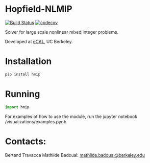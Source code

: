 # Hopfield-NLMIP

[![Build Status](https://travis-ci.com/mathildebadoual/Hopfield-NLMIP.svg?token=sSNFwE8cjSB4sGxziMoY&branch=master)](https://travis-ci.org/mathildebadoual/Hopfield-NLMIP)  [![codecov](https://codecov.io/gh/mathildebadoual/Hopfield-NLMIP/branch/master/graph/badge.svg?token=bf241da9-a152-4025-baa6-60013f5f2a85)](https://codecov.io/gh/mathildebadoual/Hopfield-NLMIP)

Solver for large scale nonlinear mixed integer problems.

Developed at [eCAL](https://ecal.berkeley.edu/), UC Berkeley.

# Installation

```bash
pip install hmip
```

# Running 

```python 
import hmip
```

For examples of how to use the module, run the jupyter notebook /visualizations/examples.pynb

# Contacts:

Bertand Travacca 
Mathilde Badoual: mathilde.badoual@berkeley.edu
